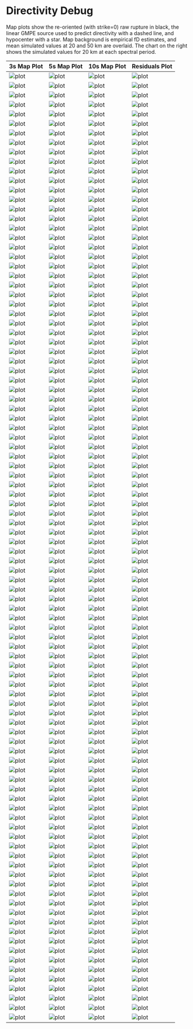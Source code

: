 # Directivity Debug

Map plots show the re-oriented (with strike=0) raw rupture in black, the linear GMPE source used to predict directivity with a dashed line, and hypocenter with a star. Map background is empirical fD estimates, and mean simulated values at 20 and 50 km are overlaid. The chart on the right shows the simulated values for 20 km at each spectral period.

| 3s Map Plot | 5s Map Plot | 10s Map Plot | Residuals Plot |
|-----|-----|-----|-----|
| ![plot](event_86510_map_3s.png) | ![plot](event_86510_map_5s.png) | ![plot](event_86510_map_10s.png) | ![plot](event_86510_residuals.png) |
| ![plot](event_92236_map_3s.png) | ![plot](event_92236_map_5s.png) | ![plot](event_92236_map_10s.png) | ![plot](event_92236_residuals.png) |
| ![plot](event_92594_map_3s.png) | ![plot](event_92594_map_5s.png) | ![plot](event_92594_map_10s.png) | ![plot](event_92594_residuals.png) |
| ![plot](event_95285_map_3s.png) | ![plot](event_95285_map_5s.png) | ![plot](event_95285_map_10s.png) | ![plot](event_95285_residuals.png) |
| ![plot](event_97848_map_3s.png) | ![plot](event_97848_map_5s.png) | ![plot](event_97848_map_10s.png) | ![plot](event_97848_residuals.png) |
| ![plot](event_105961_map_3s.png) | ![plot](event_105961_map_5s.png) | ![plot](event_105961_map_10s.png) | ![plot](event_105961_residuals.png) |
| ![plot](event_107256_map_3s.png) | ![plot](event_107256_map_5s.png) | ![plot](event_107256_map_10s.png) | ![plot](event_107256_residuals.png) |
| ![plot](event_119544_map_3s.png) | ![plot](event_119544_map_5s.png) | ![plot](event_119544_map_10s.png) | ![plot](event_119544_residuals.png) |
| ![plot](event_125060_map_3s.png) | ![plot](event_125060_map_5s.png) | ![plot](event_125060_map_10s.png) | ![plot](event_125060_residuals.png) |
| ![plot](event_128575_map_3s.png) | ![plot](event_128575_map_5s.png) | ![plot](event_128575_map_10s.png) | ![plot](event_128575_residuals.png) |
| ![plot](event_129648_map_3s.png) | ![plot](event_129648_map_5s.png) | ![plot](event_129648_map_10s.png) | ![plot](event_129648_residuals.png) |
| ![plot](event_140229_map_3s.png) | ![plot](event_140229_map_5s.png) | ![plot](event_140229_map_10s.png) | ![plot](event_140229_residuals.png) |
| ![plot](event_143674_map_3s.png) | ![plot](event_143674_map_5s.png) | ![plot](event_143674_map_10s.png) | ![plot](event_143674_residuals.png) |
| ![plot](event_146626_map_3s.png) | ![plot](event_146626_map_5s.png) | ![plot](event_146626_map_10s.png) | ![plot](event_146626_residuals.png) |
| ![plot](event_151187_map_3s.png) | ![plot](event_151187_map_5s.png) | ![plot](event_151187_map_10s.png) | ![plot](event_151187_residuals.png) |
| ![plot](event_160947_map_3s.png) | ![plot](event_160947_map_5s.png) | ![plot](event_160947_map_10s.png) | ![plot](event_160947_residuals.png) |
| ![plot](event_168406_map_3s.png) | ![plot](event_168406_map_5s.png) | ![plot](event_168406_map_10s.png) | ![plot](event_168406_residuals.png) |
| ![plot](event_168912_map_3s.png) | ![plot](event_168912_map_5s.png) | ![plot](event_168912_map_10s.png) | ![plot](event_168912_residuals.png) |
| ![plot](event_172780_map_3s.png) | ![plot](event_172780_map_5s.png) | ![plot](event_172780_map_10s.png) | ![plot](event_172780_residuals.png) |
| ![plot](event_174006_map_3s.png) | ![plot](event_174006_map_5s.png) | ![plot](event_174006_map_10s.png) | ![plot](event_174006_residuals.png) |
| ![plot](event_176625_map_3s.png) | ![plot](event_176625_map_5s.png) | ![plot](event_176625_map_10s.png) | ![plot](event_176625_residuals.png) |
| ![plot](event_183918_map_3s.png) | ![plot](event_183918_map_5s.png) | ![plot](event_183918_map_10s.png) | ![plot](event_183918_residuals.png) |
| ![plot](event_184681_map_3s.png) | ![plot](event_184681_map_5s.png) | ![plot](event_184681_map_10s.png) | ![plot](event_184681_residuals.png) |
| ![plot](event_184846_map_3s.png) | ![plot](event_184846_map_5s.png) | ![plot](event_184846_map_10s.png) | ![plot](event_184846_residuals.png) |
| ![plot](event_187166_map_3s.png) | ![plot](event_187166_map_5s.png) | ![plot](event_187166_map_10s.png) | ![plot](event_187166_residuals.png) |
| ![plot](event_190386_map_3s.png) | ![plot](event_190386_map_5s.png) | ![plot](event_190386_map_10s.png) | ![plot](event_190386_residuals.png) |
| ![plot](event_195161_map_3s.png) | ![plot](event_195161_map_5s.png) | ![plot](event_195161_map_10s.png) | ![plot](event_195161_residuals.png) |
| ![plot](event_197567_map_3s.png) | ![plot](event_197567_map_5s.png) | ![plot](event_197567_map_10s.png) | ![plot](event_197567_residuals.png) |
| ![plot](event_229400_map_3s.png) | ![plot](event_229400_map_5s.png) | ![plot](event_229400_map_10s.png) | ![plot](event_229400_residuals.png) |
| ![plot](event_230704_map_3s.png) | ![plot](event_230704_map_5s.png) | ![plot](event_230704_map_10s.png) | ![plot](event_230704_residuals.png) |
| ![plot](event_234981_map_3s.png) | ![plot](event_234981_map_5s.png) | ![plot](event_234981_map_10s.png) | ![plot](event_234981_residuals.png) |
| ![plot](event_238332_map_3s.png) | ![plot](event_238332_map_5s.png) | ![plot](event_238332_map_10s.png) | ![plot](event_238332_residuals.png) |
| ![plot](event_240453_map_3s.png) | ![plot](event_240453_map_5s.png) | ![plot](event_240453_map_10s.png) | ![plot](event_240453_residuals.png) |
| ![plot](event_243778_map_3s.png) | ![plot](event_243778_map_5s.png) | ![plot](event_243778_map_10s.png) | ![plot](event_243778_residuals.png) |
| ![plot](event_245294_map_3s.png) | ![plot](event_245294_map_5s.png) | ![plot](event_245294_map_10s.png) | ![plot](event_245294_residuals.png) |
| ![plot](event_245984_map_3s.png) | ![plot](event_245984_map_5s.png) | ![plot](event_245984_map_10s.png) | ![plot](event_245984_residuals.png) |
| ![plot](event_252555_map_3s.png) | ![plot](event_252555_map_5s.png) | ![plot](event_252555_map_10s.png) | ![plot](event_252555_residuals.png) |
| ![plot](event_252695_map_3s.png) | ![plot](event_252695_map_5s.png) | ![plot](event_252695_map_10s.png) | ![plot](event_252695_residuals.png) |
| ![plot](event_271711_map_3s.png) | ![plot](event_271711_map_5s.png) | ![plot](event_271711_map_10s.png) | ![plot](event_271711_residuals.png) |
| ![plot](event_273631_map_3s.png) | ![plot](event_273631_map_5s.png) | ![plot](event_273631_map_10s.png) | ![plot](event_273631_residuals.png) |
| ![plot](event_291835_map_3s.png) | ![plot](event_291835_map_5s.png) | ![plot](event_291835_map_10s.png) | ![plot](event_291835_residuals.png) |
| ![plot](event_306137_map_3s.png) | ![plot](event_306137_map_5s.png) | ![plot](event_306137_map_10s.png) | ![plot](event_306137_residuals.png) |
| ![plot](event_319249_map_3s.png) | ![plot](event_319249_map_5s.png) | ![plot](event_319249_map_10s.png) | ![plot](event_319249_residuals.png) |
| ![plot](event_319891_map_3s.png) | ![plot](event_319891_map_5s.png) | ![plot](event_319891_map_10s.png) | ![plot](event_319891_residuals.png) |
| ![plot](event_330826_map_3s.png) | ![plot](event_330826_map_5s.png) | ![plot](event_330826_map_10s.png) | ![plot](event_330826_residuals.png) |
| ![plot](event_344099_map_3s.png) | ![plot](event_344099_map_5s.png) | ![plot](event_344099_map_10s.png) | ![plot](event_344099_residuals.png) |
| ![plot](event_351765_map_3s.png) | ![plot](event_351765_map_5s.png) | ![plot](event_351765_map_10s.png) | ![plot](event_351765_residuals.png) |
| ![plot](event_352025_map_3s.png) | ![plot](event_352025_map_5s.png) | ![plot](event_352025_map_10s.png) | ![plot](event_352025_residuals.png) |
| ![plot](event_358192_map_3s.png) | ![plot](event_358192_map_5s.png) | ![plot](event_358192_map_10s.png) | ![plot](event_358192_residuals.png) |
| ![plot](event_368954_map_3s.png) | ![plot](event_368954_map_5s.png) | ![plot](event_368954_map_10s.png) | ![plot](event_368954_residuals.png) |
| ![plot](event_413103_map_3s.png) | ![plot](event_413103_map_5s.png) | ![plot](event_413103_map_10s.png) | ![plot](event_413103_residuals.png) |
| ![plot](event_447763_map_3s.png) | ![plot](event_447763_map_5s.png) | ![plot](event_447763_map_10s.png) | ![plot](event_447763_residuals.png) |
| ![plot](event_447882_map_3s.png) | ![plot](event_447882_map_5s.png) | ![plot](event_447882_map_10s.png) | ![plot](event_447882_residuals.png) |
| ![plot](event_452771_map_3s.png) | ![plot](event_452771_map_5s.png) | ![plot](event_452771_map_10s.png) | ![plot](event_452771_residuals.png) |
| ![plot](event_453597_map_3s.png) | ![plot](event_453597_map_5s.png) | ![plot](event_453597_map_10s.png) | ![plot](event_453597_residuals.png) |
| ![plot](event_462786_map_3s.png) | ![plot](event_462786_map_5s.png) | ![plot](event_462786_map_10s.png) | ![plot](event_462786_residuals.png) |
| ![plot](event_473296_map_3s.png) | ![plot](event_473296_map_5s.png) | ![plot](event_473296_map_10s.png) | ![plot](event_473296_residuals.png) |
| ![plot](event_482490_map_3s.png) | ![plot](event_482490_map_5s.png) | ![plot](event_482490_map_10s.png) | ![plot](event_482490_residuals.png) |
| ![plot](event_489879_map_3s.png) | ![plot](event_489879_map_5s.png) | ![plot](event_489879_map_10s.png) | ![plot](event_489879_residuals.png) |
| ![plot](event_498523_map_3s.png) | ![plot](event_498523_map_5s.png) | ![plot](event_498523_map_10s.png) | ![plot](event_498523_residuals.png) |
| ![plot](event_511701_map_3s.png) | ![plot](event_511701_map_5s.png) | ![plot](event_511701_map_10s.png) | ![plot](event_511701_residuals.png) |
| ![plot](event_520904_map_3s.png) | ![plot](event_520904_map_5s.png) | ![plot](event_520904_map_10s.png) | ![plot](event_520904_residuals.png) |
| ![plot](event_531481_map_3s.png) | ![plot](event_531481_map_5s.png) | ![plot](event_531481_map_10s.png) | ![plot](event_531481_residuals.png) |
| ![plot](event_541688_map_3s.png) | ![plot](event_541688_map_5s.png) | ![plot](event_541688_map_10s.png) | ![plot](event_541688_residuals.png) |
| ![plot](event_542199_map_3s.png) | ![plot](event_542199_map_5s.png) | ![plot](event_542199_map_10s.png) | ![plot](event_542199_residuals.png) |
| ![plot](event_557956_map_3s.png) | ![plot](event_557956_map_5s.png) | ![plot](event_557956_map_10s.png) | ![plot](event_557956_residuals.png) |
| ![plot](event_558593_map_3s.png) | ![plot](event_558593_map_5s.png) | ![plot](event_558593_map_10s.png) | ![plot](event_558593_residuals.png) |
| ![plot](event_577341_map_3s.png) | ![plot](event_577341_map_5s.png) | ![plot](event_577341_map_10s.png) | ![plot](event_577341_residuals.png) |
| ![plot](event_577814_map_3s.png) | ![plot](event_577814_map_5s.png) | ![plot](event_577814_map_10s.png) | ![plot](event_577814_residuals.png) |
| ![plot](event_578590_map_3s.png) | ![plot](event_578590_map_5s.png) | ![plot](event_578590_map_10s.png) | ![plot](event_578590_residuals.png) |
| ![plot](event_594096_map_3s.png) | ![plot](event_594096_map_5s.png) | ![plot](event_594096_map_10s.png) | ![plot](event_594096_residuals.png) |
| ![plot](event_603357_map_3s.png) | ![plot](event_603357_map_5s.png) | ![plot](event_603357_map_10s.png) | ![plot](event_603357_residuals.png) |
| ![plot](event_604714_map_3s.png) | ![plot](event_604714_map_5s.png) | ![plot](event_604714_map_10s.png) | ![plot](event_604714_residuals.png) |
| ![plot](event_605871_map_3s.png) | ![plot](event_605871_map_5s.png) | ![plot](event_605871_map_10s.png) | ![plot](event_605871_residuals.png) |
| ![plot](event_617288_map_3s.png) | ![plot](event_617288_map_5s.png) | ![plot](event_617288_map_10s.png) | ![plot](event_617288_residuals.png) |
| ![plot](event_620835_map_3s.png) | ![plot](event_620835_map_5s.png) | ![plot](event_620835_map_10s.png) | ![plot](event_620835_residuals.png) |
| ![plot](event_631955_map_3s.png) | ![plot](event_631955_map_5s.png) | ![plot](event_631955_map_10s.png) | ![plot](event_631955_residuals.png) |
| ![plot](event_634643_map_3s.png) | ![plot](event_634643_map_5s.png) | ![plot](event_634643_map_10s.png) | ![plot](event_634643_residuals.png) |
| ![plot](event_640180_map_3s.png) | ![plot](event_640180_map_5s.png) | ![plot](event_640180_map_10s.png) | ![plot](event_640180_residuals.png) |
| ![plot](event_645321_map_3s.png) | ![plot](event_645321_map_5s.png) | ![plot](event_645321_map_10s.png) | ![plot](event_645321_residuals.png) |
| ![plot](event_648028_map_3s.png) | ![plot](event_648028_map_5s.png) | ![plot](event_648028_map_10s.png) | ![plot](event_648028_residuals.png) |
| ![plot](event_660987_map_3s.png) | ![plot](event_660987_map_5s.png) | ![plot](event_660987_map_10s.png) | ![plot](event_660987_residuals.png) |
| ![plot](event_663342_map_3s.png) | ![plot](event_663342_map_5s.png) | ![plot](event_663342_map_10s.png) | ![plot](event_663342_residuals.png) |
| ![plot](event_691678_map_3s.png) | ![plot](event_691678_map_5s.png) | ![plot](event_691678_map_10s.png) | ![plot](event_691678_residuals.png) |
| ![plot](event_703410_map_3s.png) | ![plot](event_703410_map_5s.png) | ![plot](event_703410_map_10s.png) | ![plot](event_703410_residuals.png) |
| ![plot](event_707748_map_3s.png) | ![plot](event_707748_map_5s.png) | ![plot](event_707748_map_10s.png) | ![plot](event_707748_residuals.png) |
| ![plot](event_718678_map_3s.png) | ![plot](event_718678_map_5s.png) | ![plot](event_718678_map_10s.png) | ![plot](event_718678_residuals.png) |
| ![plot](event_727135_map_3s.png) | ![plot](event_727135_map_5s.png) | ![plot](event_727135_map_10s.png) | ![plot](event_727135_residuals.png) |
| ![plot](event_739646_map_3s.png) | ![plot](event_739646_map_5s.png) | ![plot](event_739646_map_10s.png) | ![plot](event_739646_residuals.png) |
| ![plot](event_751446_map_3s.png) | ![plot](event_751446_map_5s.png) | ![plot](event_751446_map_10s.png) | ![plot](event_751446_residuals.png) |
| ![plot](event_761956_map_3s.png) | ![plot](event_761956_map_5s.png) | ![plot](event_761956_map_10s.png) | ![plot](event_761956_residuals.png) |
| ![plot](event_771438_map_3s.png) | ![plot](event_771438_map_5s.png) | ![plot](event_771438_map_10s.png) | ![plot](event_771438_residuals.png) |
| ![plot](event_776930_map_3s.png) | ![plot](event_776930_map_5s.png) | ![plot](event_776930_map_10s.png) | ![plot](event_776930_residuals.png) |
| ![plot](event_781706_map_3s.png) | ![plot](event_781706_map_5s.png) | ![plot](event_781706_map_10s.png) | ![plot](event_781706_residuals.png) |
| ![plot](event_787546_map_3s.png) | ![plot](event_787546_map_5s.png) | ![plot](event_787546_map_10s.png) | ![plot](event_787546_residuals.png) |
| ![plot](event_803110_map_3s.png) | ![plot](event_803110_map_5s.png) | ![plot](event_803110_map_10s.png) | ![plot](event_803110_residuals.png) |
| ![plot](event_807813_map_3s.png) | ![plot](event_807813_map_5s.png) | ![plot](event_807813_map_10s.png) | ![plot](event_807813_residuals.png) |
| ![plot](event_820564_map_3s.png) | ![plot](event_820564_map_5s.png) | ![plot](event_820564_map_10s.png) | ![plot](event_820564_residuals.png) |
| ![plot](event_858452_map_3s.png) | ![plot](event_858452_map_5s.png) | ![plot](event_858452_map_10s.png) | ![plot](event_858452_residuals.png) |
| ![plot](event_860675_map_3s.png) | ![plot](event_860675_map_5s.png) | ![plot](event_860675_map_10s.png) | ![plot](event_860675_residuals.png) |

